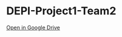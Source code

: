 # DEPI-Project1-Team2
[Open in Google Drive](https://drive.google.com/drive/folders/1U_EvKncDkQtOM-cMZgC_TZYMWxntobOo?usp=drive_link)
